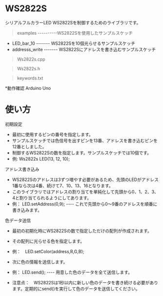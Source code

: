 WS2822S
============
シリアルフルカラーLED WS2822Sを制御するためのライブラリです。
> examples  ----------WS2822Sを使用したサンプルスケッチ
 + LED_bar_10  ------- WS2822Sを10個光らせるサンプルスケッチ
 + addresss_write ------- WS2822Sにアドレスを書き込むサンプルスケッチ
 
> Ws2822s.cpp

> Ws2822s.h

> keywords.txt

*動作確認 Arduino Uno

使い方
=============
初期設定
> 
+ 最初に使用するピンの番号を指定します。
+ サンプルスケッチでは色信号を出すピンを13番、アドレスを書き込むピンを12番としました。
+ 制御するWS2822Sの数を指定します。サンプルスケッチでは10個です。
+ 例:  Ws2822s  LED(13, 12, 10);

アドレス書き込み
> 
+ WS2822Sのアドレスは3ずつ増やす必要があるため、先頭のLEDがアドレス1番なら次は4番、続けて7、10、13、16となります。
+ このライブラリではアドレスの割り当てを単純化して先頭から0、1、2、3、4と割り当てられるようにしてあります。
+ 例： LED.setAddress(0,9); ---- これで先頭から0～9番のアドレスを順番に書き込みます。

色データ送信
>
+ 最初の初期化時にWS2822Sの数で指定しただけの配列が作成されます。
+ その配列に光らせる色を指定します。
+ 例：　LED.setColor(address,R,G,B);

+ 次に色の情報を送信します。
+ 例：  LED.send(); ---- 用意した色のデータを全て送信します。
+ 注意点：　WS2822Sは1秒以内に新しい色のデータを書き続ける必要があります。定期的にsend()を実行して色のデータを送信してください。
